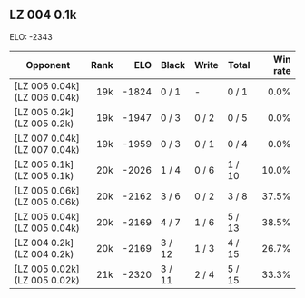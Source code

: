 ## LZ 004 0.1k ##

ELO: -2343

Opponent | Rank | ELO | Black | Write | Total | Win rate
---------|-----:|----:|-------|-------|-------|-------:
[LZ 006 0.04k](LZ 006 0.04k) | 19k | -1824 | 0 / 1 | - | 0 / 1 | 0.0%
[LZ 005 0.2k](LZ 005 0.2k) | 19k | -1947 | 0 / 3 | 0 / 2 | 0 / 5 | 0.0%
[LZ 007 0.04k](LZ 007 0.04k) | 19k | -1959 | 0 / 3 | 0 / 1 | 0 / 4 | 0.0%
[LZ 005 0.1k](LZ 005 0.1k) | 20k | -2026 | 1 / 4 | 0 / 6 | 1 / 10 | 10.0%
[LZ 005 0.06k](LZ 005 0.06k) | 20k | -2162 | 3 / 6 | 0 / 2 | 3 / 8 | 37.5%
[LZ 005 0.04k](LZ 005 0.04k) | 20k | -2169 | 4 / 7 | 1 / 6 | 5 / 13 | 38.5%
[LZ 004 0.2k](LZ 004 0.2k) | 20k | -2169 | 3 / 12 | 1 / 3 | 4 / 15 | 26.7%
[LZ 005 0.02k](LZ 005 0.02k) | 21k | -2320 | 3 / 11 | 2 / 4 | 5 / 15 | 33.3%
